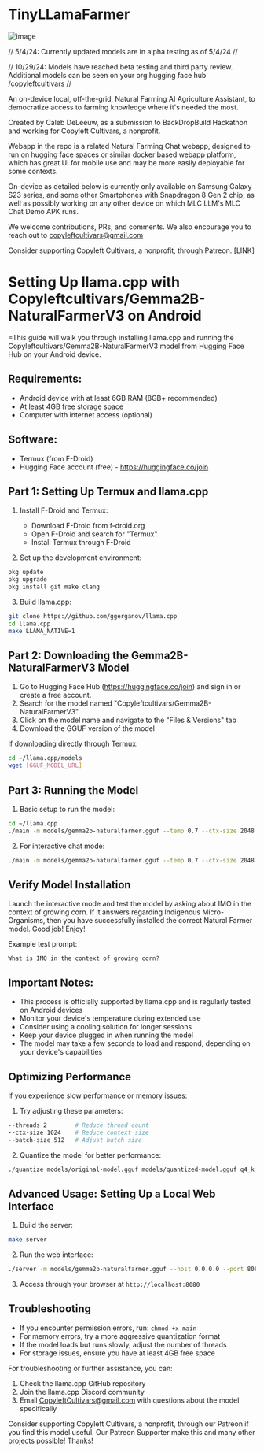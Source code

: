 # TinyLLamaFarmer

![image](https://github.com/user-attachments/assets/7e82feec-44c5-401d-b1f2-c54fba6c02f9)

// 5/4/24: Currently updated models are in alpha testing as of 5/4/24 //

// 10/29/24: Models have reached beta testing and third party review. Additional models can be seen on your org hugging face hub /copyleftcultivars //

An on-device local, off-the-grid, Natural Farming AI Agriculture Assistant, to democratize access to farming knowledge where it's needed the most.

Created by Caleb DeLeeuw, as a submission to BackDropBuild Hackathon and working for Copyleft Cultivars, a nonprofit.

Webapp in the repo is a related Natural Farming Chat webapp, designed to run on hugging face spaces or similar docker based webapp platform, which has great UI for mobile use and may be more easily deployable for some contexts.

On-device as detailed below is currently only available on Samsung Galaxy S23 series, and some other Smartphones with Snapdragon 8 Gen 2 chip, as well as possibly working on any other device on which MLC LLM's MLC Chat Demo APK runs.

We welcome contributions, PRs, and comments. We also encourage you to reach out to copyleftcultivars@gmail.com

Consider supporting Copyleft Cultivars, a nonprofit, through Patreon. [LINK]

# Setting Up llama.cpp with Copyleftcultivars/Gemma2B-NaturalFarmerV3 on Android

=This guide will walk you through installing llama.cpp and running the Copyleftcultivars/Gemma2B-NaturalFarmerV3 model from Hugging Face Hub on your Android device.

## Requirements:

- Android device with at least 6GB RAM (8GB+ recommended)
- At least 4GB free storage space
- Computer with internet access (optional)

## Software:

- Termux (from F-Droid)
- Hugging Face account (free) - https://huggingface.co/join

## Part 1: Setting Up Termux and llama.cpp

1. Install F-Droid and Termux:
   - Download F-Droid from f-droid.org
   - Open F-Droid and search for "Termux"
   - Install Termux through F-Droid

2. Set up the development environment:
```bash
pkg update
pkg upgrade
pkg install git make clang
```

3. Build llama.cpp:
```bash
git clone https://github.com/ggerganov/llama.cpp
cd llama.cpp
make LLAMA_NATIVE=1
```

## Part 2: Downloading the Gemma2B-NaturalFarmerV3 Model

1. Go to Hugging Face Hub (https://huggingface.co/join) and sign in or create a free account.
2. Search for the model named "Copyleftcultivars/Gemma2B-NaturalFarmerV3"
3. Click on the model name and navigate to the "Files & Versions" tab
4. Download the GGUF version of the model

If downloading directly through Termux:
```bash
cd ~/llama.cpp/models
wget [GGUF_MODEL_URL]
```

## Part 3: Running the Model

1. Basic setup to run the model:
```bash
cd ~/llama.cpp
./main -m models/gemma2b-naturalfarmer.gguf --temp 0.7 --ctx-size 2048 --threads 4
```

2. For interactive chat mode:
```bash
./main -m models/gemma2b-naturalfarmer.gguf --temp 0.7 --ctx-size 2048 --threads 4 --interactive
```

## Verify Model Installation

Launch the interactive mode and test the model by asking about IMO in the context of growing corn. If it answers regarding Indigenous Micro-Organisms, then you have successfully installed the correct Natural Farmer model. Good job! Enjoy!

Example test prompt:
```
What is IMO in the context of growing corn?
```

## Important Notes:

- This process is officially supported by llama.cpp and is regularly tested on Android devices
- Monitor your device's temperature during extended use
- Consider using a cooling solution for longer sessions
- Keep your device plugged in when running the model
- The model may take a few seconds to load and respond, depending on your device's capabilities

## Optimizing Performance

If you experience slow performance or memory issues:

1. Try adjusting these parameters:
```bash
--threads 2        # Reduce thread count
--ctx-size 1024    # Reduce context size
--batch-size 512   # Adjust batch size
```

2. Quantize the model for better performance:
```bash
./quantize models/original-model.gguf models/quantized-model.gguf q4_k_m
```

## Advanced Usage: Setting Up a Local Web Interface

1. Build the server:
```bash
make server
```

2. Run the web interface:
```bash
./server -m models/gemma2b-naturalfarmer.gguf --host 0.0.0.0 --port 8080
```

3. Access through your browser at `http://localhost:8080`

## Troubleshooting

- If you encounter permission errors, run: `chmod +x main`
- For memory errors, try a more aggressive quantization format
- If the model loads but runs slowly, adjust the number of threads
- For storage issues, ensure you have at least 4GB free space

For troubleshooting or further assistance, you can:
1. Check the llama.cpp GitHub repository
2. Join the llama.cpp Discord community
3. Email CopyleftCultivars@gmail.com with questions about the model specifically

Consider supporting Copyleft Cultivars, a nonprofit, through our Patreon if you find this model useful. Our Patreon Supporter make this and many other projects possible! Thanks!
